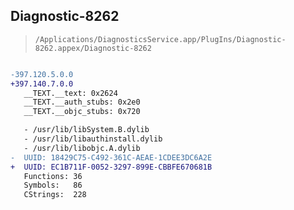 ## Diagnostic-8262

> `/Applications/DiagnosticsService.app/PlugIns/Diagnostic-8262.appex/Diagnostic-8262`

```diff

-397.120.5.0.0
+397.140.7.0.0
   __TEXT.__text: 0x2624
   __TEXT.__auth_stubs: 0x2e0
   __TEXT.__objc_stubs: 0x720

   - /usr/lib/libSystem.B.dylib
   - /usr/lib/libauthinstall.dylib
   - /usr/lib/libobjc.A.dylib
-  UUID: 18429C75-C492-361C-AEAE-1CDEE3DC6A2E
+  UUID: EC1B711F-0052-3297-899E-CBBFE670681B
   Functions: 36
   Symbols:   86
   CStrings:  228

```
